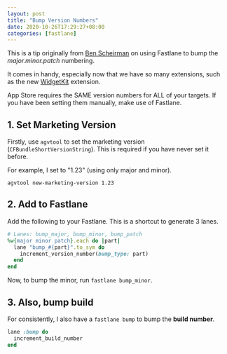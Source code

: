 ```yaml
---
layout: post
title: "Bump Version Numbers"
date: 2020-10-26T17:29:27+08:00
categories: [fastlane]
---
```


This is a tip originally from [Ben Scheirman](https://benscheirman.com/2020/10/managing-version-numbers-with-fastlane/) on using Fastlane to bump the _major.minor.patch_ numbering.

It comes in handy, especially now that we have so many extensions, such as the new [WidgetKit](/2020/10/12/guide-to-widgetkit/) extension.

App Store requires the SAME version numbers for ALL of your targets. If you have been setting them manually, make use of Fastlane.

## 1. Set Marketing Version

Firstly, use `agvtool` to set the marketing version (`CFBundleShortVersionString`). This is required if you have never set it before.

For example, I set to "1.23" (using only major and minor).

    agvtool new-marketing-version 1.23

## 2. Add to Fastlane

Add the following to your Fastlane. This is a shortcut to generate 3 lanes.

```ruby
# Lanes: bump_major, bump_minor, bump_patch
%w{major minor patch}.each do |part|
  lane "bump_#{part}".to_sym do
    increment_version_number(bump_type: part)
  end
end
```

Now, to bump the minor, run `fastlane bump_minor`.

## 3. Also, bump build

For consistently, I also have a `fastlane bump` to bump the **build number**.

```ruby
lane :bump do
  increment_build_number
end
```
